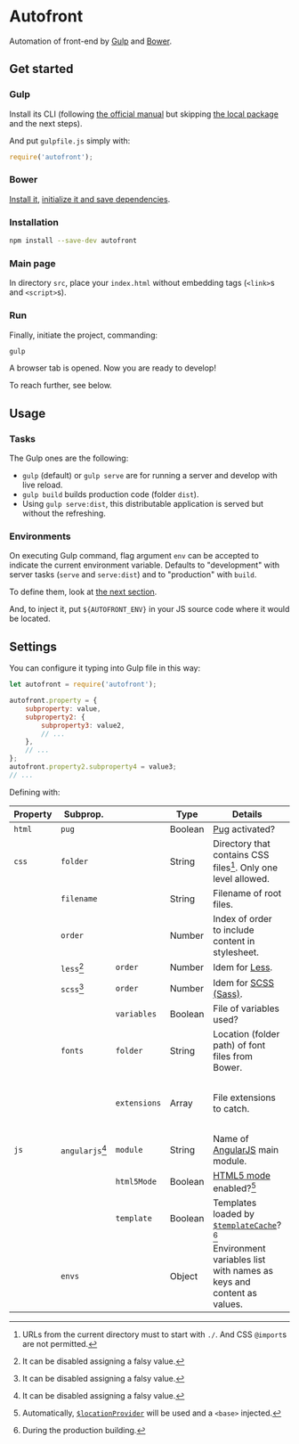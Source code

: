 # Autofront

Automation of front-end by [Gulp](https://gulpjs.com) and [Bower](https://bower.io).

## Get started

### Gulp

Install its CLI (following [the official manual](https://gulpjs.com/docs/en/getting-started/quick-start/) but skipping [the local package](https://gulpjs.com/docs/en/getting-started/quick-start/#install-the-gulp-package-in-your-devdependencies) and the next steps).

And put `gulpfile.js` simply with:

```js
require('autofront');
```

### Bower

[Install it](https://bower.io/#install-bower), [initialize it and save dependencies](https://bower.io/#save-packages).

### Installation

```sh
npm install --save-dev autofront
```

### Main page

In directory `src`, place your `index.html` without embedding tags (`<link>`s and `<script>`s).

### Run

Finally, initiate the project, commanding:

```sh
gulp
```

A browser tab is opened. Now you are ready to develop!

To reach further, see below.

## Usage

### Tasks

The Gulp ones are the following:

- `gulp` (default) or `gulp serve` are for running a server and develop with live reload.
- `gulp build` builds production code (folder `dist`).
- Using `gulp serve:dist`, this distributable application is served but without the refreshing.

### Environments

On executing Gulp command, flag argument `env` can be accepted to indicate the current environment variable. Defaults to "development" with server tasks (`serve` and `serve:dist`) and to "production" with `build`.

To define them, look at [the next section](#settings).

And, to inject it, put `${AUTOFRONT_ENV}` in your JS source code where it would be located.

## Settings

You can configure it typing into Gulp file in this way:

```js
let autofront = require('autofront');

autofront.property = {
	subproperty: value,
	subproperty2: {
		subproperty3: value2,
		// ...
	},
	// ...
};
autofront.property2.subproperty4 = value3;
// ...
```

Defining with:

| Property | Subprop. | | Type | Details | Default |
| --- | --- | --- | --- | --- | --- |
| `html` | `pug` | | Boolean | [Pug](https://pugjs.org) activated? | `false` |
| `css` | `folder` | | String | Directory that contains CSS files[^1]. Only one level allowed. | `'styles/'` |
| | `filename` | | String | Filename of root files. | `'index'` |
| | `order` | | Number | Index of order to include content in stylesheet. | `0` |
| | `less`[^2] | `order` | Number | Idem for [Less](https://lesscss.org). | `1` |
| | `scss`[^2] | `order` | Number | Idem for [SCSS (Sass)](https://sass-lang.com/documentation/syntax#scss). | `2` |
| | | `variables` | Boolean | File of variables used? | `true` |
| | `fonts` | `folder` | String | Location (folder path) of font files from Bower. | `'fonts/'` |
| | | `extensions` | Array | File extensions to catch. | `['eot', 'otf', 'svg', 'ttf', 'woff', 'woff2']` |
| `js` | `angularjs`[^2] | `module` | String | Name of [AngularJS](https://angularjs.org) main module. | `'app'` |
| | | `html5Mode` | Boolean | [HTML5 mode](https://docs.angularjs.org/guide/$location#html5-mode) enabled?[^3] | `false` |
| | | `template` | Boolean | Templates loaded by [`$templateCache`](https://docs.angularjs.org/api/ng/service/$templateCache)?[^4] | `true` |
| | `envs` | | Object | Environment variables list with names as keys and content as values. | `{}` |

[^1]: URLs from the current directory must to start with `./`. And CSS `@import`s are not permitted.
[^2]: It can be disabled assigning a falsy value.
[^3]: Automatically, [`$locationProvider`](https://docs.angularjs.org/api/ng/provider/$locationProvider#html5Mode) will be used and a `<base>` injected.
[^4]: During the production building.